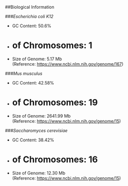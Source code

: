 ##Biological Information

###*Escherichia coli K12*
* GC Content: 50.6%
* # of Chromosomes: 1
* Size of Genome: 5.17 Mb   
(Reference: https://www.ncbi.nlm.nih.gov/genome/167)

###*Mus musculus*
* GC Content: 42.58%
* # of Chromosomes: 19
* Size of Genome: 2641.99 Mb  
(Reference: https://www.ncbi.nlm.nih.gov/genome/15)

###*Saccharomyces cerevisiae*
* GC Content: 38.42%
* # of Chromosomes: 16
* Size of Genome: 12.30 Mb  
(Reference: https://www.ncbi.nlm.nih.gov/genome/15)
